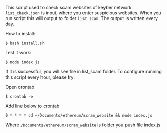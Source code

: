 This script used to check scam websites of keyber network. `list_check.json` is input, where you enter suspicious websites. When you run script this will output to folder `list_scam`. The output is written every day.

How to install:

`$ bash install.sh`

Test it work:

`$ node index.js`

If it is successful, you will see file in list_scam folder. 
To configure running this script every hour, please try:

Open crontab

`$ crontab -e`

Add line below to crontab

`0 * * * * cd ~/Documents/ethereum/scram_website && node index.js`

Where `/Documents/ethereum/scram_website` is folder you push file index.js

